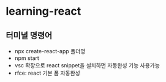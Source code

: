 # learning-react
## 터미널 명령어
- npx create-react-app 폴더명
- npm start
- vsc 확장으로 react snippet을 설치하면 자동완성 기능 사용가능
- rfce: react 기본 폼 자동완성